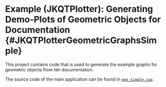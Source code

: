 # Example (JKQTPlotter): Generating Demo-Plots of Geometric Objects for Documentation {#JKQTPlotterGeometricGraphsSimple}

This project contains code that is used to generate the example graphs for geometric objects from teh documentation.

The source code of the main application can be found in  [`geo_simple.cpp`](https://github.com/jkriege2/JKQtPlotter/tree/master/examples/geo_simple/geo_simple.cpp).
